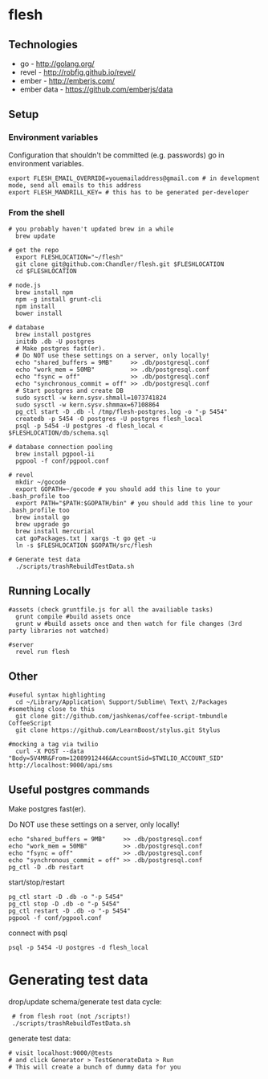 # flesh


## Technologies

* go - http://golang.org/
* revel - http://robfig.github.io/revel/
* ember - http://emberjs.com/
* ember data - https://github.com/emberjs/data


## Setup

### Environment variables

Configuration that shouldn't be committed (e.g. passwords) go in environment variables.

    export FLESH_EMAIL_OVERRIDE=youemailaddress@gmail.com # in development mode, send all emails to this address
    export FLESH_MANDRILL_KEY= # this has to be generated per-developer

### From the shell

    # you probably haven't updated brew in a while
      brew update

    # get the repo
      export FLESHLOCATION="~/flesh"
      git clone git@github.com:Chandler/flesh.git $FLESHLOCATION
      cd $FLESHLOCATION

    # node.js
      brew install npm
      npm -g install grunt-cli
      npm install
      bower install
      
    # database
      brew install postgres
      initdb .db -U postgres
      # Make postgres fast(er).
      # Do NOT use these settings on a server, only locally!
      echo "shared_buffers = 9MB"     >> .db/postgresql.conf
      echo "work_mem = 50MB"          >> .db/postgresql.conf
      echo "fsync = off"              >> .db/postgresql.conf
      echo "synchronous_commit = off" >> .db/postgresql.conf
      # Start postgres and create DB
      sudo sysctl -w kern.sysv.shmall=1073741824
      sudo sysctl -w kern.sysv.shmmax=67108864
      pg_ctl start -D .db -l /tmp/flesh-postgres.log -o "-p 5454"
      createdb -p 5454 -O postgres -U postgres flesh_local
      psql -p 5454 -U postgres -d flesh_local < $FLESHLOCATION/db/schema.sql

    # database connection pooling
      brew install pgpool-ii
      pgpool -f conf/pgpool.conf

    # revel
      mkdir ~/gocode
      export GOPATH=~/gocode # you should add this line to your .bash_profile too
      export PATH="$PATH:$GOPATH/bin" # you should add this line to your .bash_profile too
      brew install go
      brew upgrade go
      brew install mercurial
      cat goPackages.txt | xargs -t go get -u
      ln -s $FLESHLOCATION $GOPATH/src/flesh

    # Generate test data
      ./scripts/trashRebuildTestData.sh

## Running Locally
    #assets (check gruntfile.js for all the availiable tasks)
      grunt compile #build assets once
      grunt w #build assets once and then watch for file changes (3rd party libraries not watched)

    #server
      revel run flesh


## Other
    #useful syntax highlighting
      cd ~/Library/Application\ Support/Sublime\ Text\ 2/Packages #something close to this
      git clone git://github.com/jashkenas/coffee-script-tmbundle CoffeeScript
      git clone https://github.com/LearnBoost/stylus.git Stylus
    
    #mocking a tag via twilio
      curl -X POST --data "Body=5V4MR&From=12089912446&AccountSid=$TWILIO_ACCOUNT_SID" http://localhost:9000/api/sms


## Useful postgres commands
Make postgres fast(er).

Do NOT use these settings on a server, only locally!

    echo "shared_buffers = 9MB"     >> .db/postgresql.conf
    echo "work_mem = 50MB"          >> .db/postgresql.conf
    echo "fsync = off"              >> .db/postgresql.conf
    echo "synchronous_commit = off" >> .db/postgresql.conf
    pg_ctl -D .db restart

start/stop/restart

    pg_ctl start -D .db -o "-p 5454"
    pg_ctl stop -D .db -o "-p 5454"
    pg_ctl restart -D .db -o "-p 5454"
    pgpool -f conf/pgpool.conf

connect with psql

    psql -p 5454 -U postgres -d flesh_local

# Generating test data

drop/update schema/generate test data cycle:

     # from flesh root (not /scripts!)
     ./scripts/trashRebuildTestData.sh

generate test data:

    # visit localhost:9000/@tests
    # and click Generator > TestGenerateData > Run
    # This will create a bunch of dummy data for you

